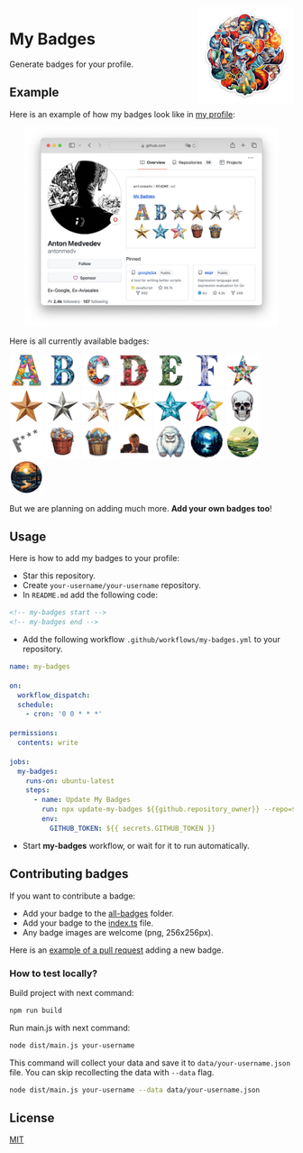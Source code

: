 <img src=".github/my-badges.png" alt="My Badges" width="170" align="right">

# My Badges

Generate badges for your profile.

## Example

Here is an example of how my badges look like in [my profile](https://github.com/antonmedv):

<p align="center"><img src=".github/screenshot.png" alt="Example" width="450"></p>

Here is all currently available badges:

<p>
<img src="src/all-badges/abc-commit/a-commit.png" alt="a-commit" width="60">
<img src="src/all-badges/abc-commit/ab-commit.png" alt="ab-commit" width="60">
<img src="src/all-badges/abc-commit/abc-commit.png" alt="abc-commit" width="60">
<img src="src/all-badges/abc-commit/abcd-commit.png" alt="abcd-commit" width="60">
<img src="src/all-badges/abc-commit/abcde-commit.png" alt="abcde-commit" width="60">
<img src="src/all-badges/abc-commit/abcdef-commit.png" alt="abcdef-commit" width="60">
<img src="src/all-badges/stars/stars-100.png" alt="stars-100" width="60">
<img src="src/all-badges/stars/stars-500.png" alt="stars-500" width="60">
<img src="src/all-badges/stars/stars-1000.png" alt="stars-1000" width="60">
<img src="src/all-badges/stars/stars-2000.png" alt="stars-2000" width="60">
<img src="src/all-badges/stars/stars-5000.png" alt="stars-5000" width="60">
<img src="src/all-badges/stars/stars-10000.png" alt="stars-10000" width="60">
<img src="src/all-badges/stars/stars-20000.png" alt="stars-20000" width="60">
<img src="src/all-badges/dead-commit/dead-commit.png" alt="dead-commit" width="60">
<img src="src/all-badges/fuck-commit/fuck-commit.png" alt="fuck-commit" width="60">
<img src="src/all-badges/mass-delete-commit/mass-delete-commit.png" alt="mass-delete-commit" width="60">
<img src="src/all-badges/mass-delete-commit/mass-delete-commit-10k.png" alt="mass-delete-commit-10k" width="60">
<img src="src/all-badges/revert-revert-commit/revert-revert-commit.png" alt="revert-revert-commit" width="60">
<img src="src/all-badges/yeti/yeti.png" alt="yeti" width="60">
<img src="src/all-badges/time-of-commit/midnight-commits.png" alt="midnight-commits" width="60">
<img src="src/all-badges/time-of-commit/morning-commits.png" alt="morning-commits" width="60">
<img src="src/all-badges/time-of-commit/evening-commits.png" alt="evening-commits" width="60">
</p>

But we are planning on adding much more. **Add your own badges too**!

## Usage

Here is how to add my badges to your profile:

- Star this repository.
- Create `your-username/your-username` repository.
- In `README.md` add the following code:

```html
<!-- my-badges start -->
<!-- my-badges end -->
```

- Add the following workflow `.github/workflows/my-badges.yml` to your repository.

```yaml
name: my-badges

on:
  workflow_dispatch:
  schedule:
    - cron: '0 0 * * *'

permissions:
  contents: write

jobs:
  my-badges:
    runs-on: ubuntu-latest
    steps:
      - name: Update My Badges
        run: npx update-my-badges ${{github.repository_owner}} --repo=${{ github.repository }}
        env:
          GITHUB_TOKEN: ${{ secrets.GITHUB_TOKEN }}
```

- Start **my-badges** workflow, or wait for it to run automatically.

## Contributing badges

If you want to contribute a badge:

- Add your badge to the [all-badges](./src/all-badges) folder.
- Add your badge to the [index.ts](./src/all-badges/index.ts) file.
- Any badge images are welcome (png, 256x256px).

Here is an [example of a pull request](https://github.com/my-badges/my-badges/pull/1) adding a new badge.

### How to test locally?

Build project with next command:

```sh
npm run build
```

Run main.js with next command:

```sh
node dist/main.js your-username
```

This command will collect your data and save it to `data/your-username.json` file.
You can skip recollecting the data with `--data` flag.

```sh
node dist/main.js your-username --data data/your-username.json
```

## License

[MIT](LICENSE)
